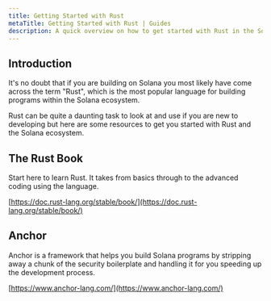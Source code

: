 ```yaml
---
title: Getting Started with Rust
metaTitle: Getting Started with Rust | Guides
description: A quick overview on how to get started with Rust in the Solana ecoSystem.
---
```


## Introduction

It's no doubt that if you are building on Solana you most likely have come across the term "Rust", which is the most popular language for building programs within the Solana ecosystem.

Rust can be quite a daunting task to look at and use if you are new to developing but here are some resources to get you started with Rust and the Solana ecosystem.

## The Rust Book

Start here to learn Rust. It takes from basics through to the advanced coding using the language.

[https://doc.rust-lang.org/stable/book/](https://doc.rust-lang.org/stable/book/)

## Anchor

Anchor is a framework that helps you build Solana programs by stripping away a chunk of the security boilerplate and handling it for you speeding up the development process.

[https://www.anchor-lang.com/](https://www.anchor-lang.com/)
